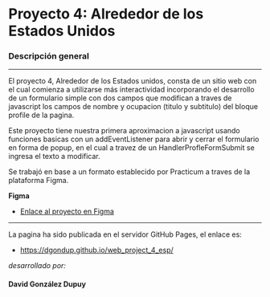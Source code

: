 # Proyecto 4: Alrededor de los Estados Unidos

### Descripción general
----------

El proyecto 4, Alrededor de los Estados unidos, consta de un sitio web con el cual comienza a utilizarse más interactividad incorporando el desarrollo de un formulario simple con dos campos que modifican a traves de javascript los campos de nombre y ocupacion (titulo y subtitulo) del bloque profile de la pagina.

Este proyecto tiene nuestra primera aproximacion a javascript usando funciones basicas con un addEventListener para abrir y cerrar el formulario en forma de popup, en el cual a travez de un HandlerProfleFormSubmit se ingresa el texto a modificar.

Se trabajó en base a un formato establecido por Practicum a traves de la plataforma Figma.

**Figma**

* [Enlace al proyecto en Figma](https://www.figma.com/file/LDMgqWesKpQkIwhOfEBuTS/WEB%2C-Sprint-5%3A-Around-The-U.S.-%7C-desktop-%2B-mobile?node-id=0%3A1)

-------------------

La pagina ha sido publicada en el servidor GitHub Pages, el enlace es:

* https://dgondup.github.io/web_project_4_esp/

*desarrollado por:*

#### David González Dupuy
